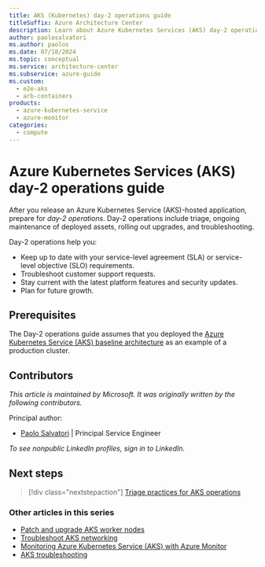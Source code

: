```yaml
---
title: AKS (Kubernetes) day-2 operations guide
titleSuffix: Azure Architecture Center
description: Learn about Azure Kubernetes Services (AKS) day-2 operations, such as triage, patching, upgrading, and troubleshooting.
author: paolosalvatori
ms.author: paolos
ms.date: 07/18/2024
ms.topic: conceptual
ms.service: architecture-center
ms.subservice: azure-guide
ms.custom:
  - e2e-aks
  - arb-containers
products:
  - azure-kubernetes-service
  - azure-monitor
categories:
  - compute
---
```


# Azure Kubernetes Services (AKS) day-2 operations guide

After you release an Azure Kubernetes Service (AKS)-hosted application, prepare for *day-2 operations*. Day-2 operations include triage, ongoing maintenance of deployed assets, rolling out upgrades, and troubleshooting.

Day-2 operations help you:

- Keep up to date with your service-level agreement (SLA) or service-level objective (SLO) requirements.
- Troubleshoot customer support requests.
- Stay current with the latest platform features and security updates.
- Plan for future growth.

## Prerequisites

The Day-2 operations guide assumes that you deployed the [Azure Kubernetes Service (AKS) baseline architecture](/azure/architecture/reference-architectures/containers/aks/baseline-aks) as an example of a production cluster.

## Contributors

*This article is maintained by Microsoft. It was originally written by the following contributors.*

Principal author:

- [Paolo Salvatori](https://www.linkedin.com/in/paolo-salvatori) | Principal Service Engineer

*To see nonpublic LinkedIn profiles, sign in to LinkedIn.*

## Next steps

> [!div class="nextstepaction"]
> [Triage practices for AKS operations](./aks-triage-practices.md)

### Other articles in this series

- [Patch and upgrade AKS worker nodes](./aks-upgrade-practices.md)
- [Troubleshoot AKS networking](./troubleshoot-network-aks.md)
- [Monitoring Azure Kubernetes Service (AKS) with Azure Monitor](/azure/aks/monitor-aks?toc=/azure/architecture/toc.json&bc=/azure/architecture/_bread/toc.json)
- [AKS troubleshooting](/azure/aks/troubleshooting?toc=/azure/architecture/toc.json&bc=/azure/architecture/_bread/toc.json)
